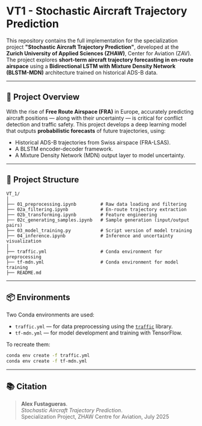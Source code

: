 # VT1 - Stochastic Aircraft Trajectory Prediction

This repository contains the full implementation for the specialization project **"Stochastic Aircraft Trajectory Prediction"**, developed at the **Zurich University of Applied Sciences (ZHAW)**, Center for Aviation (ZAV). The project explores **short-term aircraft trajectory forecasting in en-route airspace** using a **Bidirectional LSTM with Mixture Density Network (BLSTM-MDN)** architecture trained on historical ADS-B data.

---

## 🚀 Project Overview

With the rise of **Free Route Airspace (FRA)** in Europe, accurately predicting aircraft positions — along with their uncertainty — is critical for conflict detection and traffic safety. This project develops a deep learning model that outputs **probabilistic forecasts** of future trajectories, using:

- Historical ADS-B trajectories from Swiss airspace (FRA-LSAS).
- A BLSTM encoder-decoder framework.
- A Mixture Density Network (MDN) output layer to model uncertainty.

---

## 📁 Project Structure

```
VT_1/
│
├── 01_preprocessing.ipynb         # Raw data loading and filtering
├── 02a_filtering.ipynb            # En-route trajectory extraction
├── 02b_transforming.ipynb         # Feature engineering
├── 02c_generating_samples.ipynb   # Sample generation (input/output pairs)
├── 03_model_training.py           # Script version of model training
├── 04_inference.ipynb             # Inference and uncertainty visualization
│
├── traffic.yml                    # Conda environment for preprocessing
├── tf-mdn.yml                     # Conda environment for model training
├── README.md
```

---

## 📦 Environments

Two Conda environments are used:

* `traffic.yml` — for data preprocessing using the [`traffic`](https://traffic-viz.github.io/) library.
* `tf-mdn.yml` — for model development and training with TensorFlow.

To recreate them:

```bash
conda env create -f traffic.yml
conda env create -f tf-mdn.yml
```

---

## 📚 Citation

> **Alex Fustagueras**. <br>
> *Stochastic Aircraft Trajectory Prediction*. <br>
> Specialization Project, ZHAW Centre for Aviation, July 2025